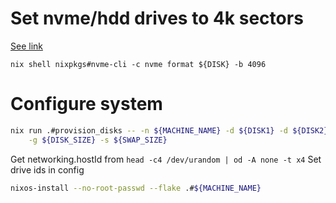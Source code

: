 # Set nvme/hdd drives to 4k sectors

[See link](https://wiki.archlinux.org/title/Advanced_Format)

`nix shell nixpkgs#nvme-cli -c nvme format ${DISK} -b 4096`

# Configure system

```sh
nix run .#provision_disks -- -n ${MACHINE_NAME} -d ${DISK1} -d ${DISK2} \
    -g ${DISK_SIZE} -s ${SWAP_SIZE}
```

Get networking.hostId from `head -c4 /dev/urandom | od -A none -t x4`
Set drive ids in config

```sh
nixos-install --no-root-passwd --flake .#${MACHINE_NAME}
```
